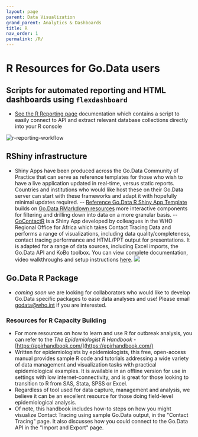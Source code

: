 ```yaml
---
layout: page
parent: Data Visualization
grand_parent: Analytics & Dashboards
title: R
nav_order: 1
permalink: /R/
---
```


# R Resources for Go.Data users

## Scripts for automated reporting and HTML dashboards using `flexdashboard`
- [See the R Reporting page](https://github.com/WorldHealthOrganization/godata/blob/master/analytics/r-reporting) documentation which contains a script to easily connect to API and extract relevant database collections directly into your R console 

![r-reporting-workflow](../assets/R_reporting_workflow.PNG)

## RShiny infrastructure
- Shiny Apps have been produced across the Go.Data Community of Practice that can serve as reference templates for those who wish to have a live application updated in real-time, versus static reports. Countries and institutions who would like host these on their Go.Data server can start with these frameworks and adapt it with hopefully minimal updates required.
-- [Reference Go.Data R Shiny App Template](https://github.com/WorldHealthOrganization/godata/tree/master/analytics/r-reporting/r-shiny) builds on [Go.Data RMarkdown resources](https://github.com/WorldHealthOrganization/godata/blob/master/analytics/r-reporting) more interactive components for filtering and drilling down into data on a more granular basis. 
-- [GoContactR](https://github.com/WorldHealthOrganization/GoContactR) is a Shiny App developed by colleagues in the WHO Regional Office for Africa which takes Contact Tracing Data and performs a range of visualizations, including data quality/completeness, contact tracing performance and HTML/PPT output for presentations. It is adapted for a range of data sources, including Excel imports, the Go.Data API and KoBo toolbox. You can view complete documentation, video walkthroughs and setup instructions [here](https://kendavidn.github.io/GoContactR/index.html).
![](../assets/R_reporting_workflow.PNG)

## Go.Data R Package
- _coming soon_ we are looking for collaborators who would like to develop Go.Data specific packages to ease data analyses and use! Please email godata@who.int if you are interested.

### Resources for R Capacity Building
- For more resources on how to learn and use R for outbreak analysis, you can refer to the *The Epidemiologist R Handbook* - [https://epirhandbook.com/](https://epirhandbook.com/)
- Written for epidemiologists by epidemiologists, this free, open-access manual provides sample R code and tutorials addressing a wide variety of data management and visualization tasks with practical epidemiological examples. It is available in an offline version for use in settings with low internet-connectivity, and is great for those looking to transition to R from SAS, Stata, SPSS or Excel.
- Regardless of tool used for data capture, management and analysis, we believe it can be an excellent resource for those doing field-level epidemiological analysis.
- Of note, this handbook includes how-to steps on how you might visualize Contact Tracing using sample Go.Data output, in the "Contact Tracing" page. It also discusses how you could connect to the Go.Data API in the "Import and Export" page.


